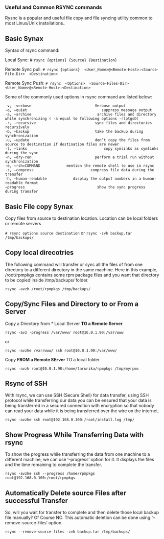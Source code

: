 ### Useful and Common RSYNC commands  ###

Rysnc is a popular and useful file copy and file syncing utility common to most Linux/Unix installations..

## Basic Synax ##

Syntax of rsync command:

Local Sync: # `rsync {options} {Source} {Destination}`

Remote Sync pull: `# rsync {options}  <User_Name>@<Remote-Host>:<Source-File-Dir>  <Destination>`

Remote Sync Push: `# rsync  <Options>  <Source-Files-Dir>   <User_Name>@<Remote-Host>:<Destination>`

Some of the commonly used options in rsync command are listed below:
```
-v, –verbose                             Verbose output
-q, –quiet                                  suppress message output
-a, –archive                              archive files and directory while synchronizing ( -a equal to following options -rlptgoD)
-r, –recursive                           sync files and directories recursively
-b, –backup                              take the backup during synchronization
-u, –update                              don’t copy the files from source to destination if destination files are newer
-l, –links                                   copy symlinks as symlinks during the sync
-n, –dry-run                             perform a trial run without synchronization
-e, –rsh=COMMAND            mention the remote shell to use in rsync
-z, –compress                          compress file data during the transfer
-h, –human-readable            display the output numbers in a human-readable format
–progress                                 show the sync progress during transfer
```


## Basic File copy Synax ##

Copy files from source to destination  location. Location can be local folders or remote servers

`# rsync options source destination`
or 
`rsync -zvh backup.tar /tmp/backups/`

## Copy local direcotries ##
The following command will transfer or sync all the files of from one directory to a different directory in the same machine. Here in this example, /root/rpmpkgs contains some rpm package files and you want that directory to be copied inside /tmp/backups/ folder.

`rsync -avzh /root/rpmpkgs /tmp/backups/`

##  Copy/Sync Files and Directory to or From a Server ##

Copy a Directory from * Local Server **TO  a Remote Server**

`rsync -avz -progress /var/www/ root@10.0.1.90:/var/www`

or

`rsync -avzhe /var/www/ ssh root@10.0.1.90:/var/www/`

Copy **FROM  a Remote SErver** TO a local folder

`rsync -avzh root@10.0.1.90:/home/tarunika/rpmpkgs /tmp/myrpms`

## Rsync of SSH ##

With rsync, we can use SSH (Secure Shell) for data transfer, using SSH protocol while transferring our data you can be ensured that your data is being transferred in a secured connection with encryption so that nobody can read your data while it is being transferred over the wire on the internet.

`rsync -avzhe ssh root@192.168.0.100:/root/install.log /tmp/`


## Show Progress While Transferring Data with rsync ##

To show the progress while transferring the data from one machine to a different machine, we can use ‘–progress’ option for it. It displays the files and the time remaining to complete the transfer.

`rsync -avzhe ssh --progress /home/rpmpkgs root@192.168.0.100:/root/rpmpkgs`


## Automatically Delete source Files after successful Transfer ##
So, will you wait for transfer to complete and then delete those local backup file manually? Of Course NO. This automatic deletion can be done using ‘–remove-source-files‘ option.

`rsync --remove-source-files -zvh backup.tar /tmp/backups/`


